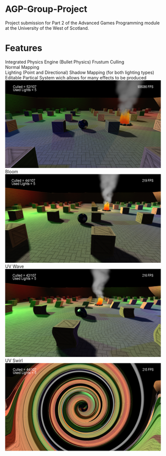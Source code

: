 # AGP-Group-Project
Project submission for Part 2 of the Advanced Games Programming module at the University of the West of Scotland.

# Features
Integrated Physics Engine (Bullet Physics)
Frustum Culling  
Normal Mapping  
Lighting (Point and Directional)
Shadow Mapping (for both lighting types)  
Editable Partical System wich allows for many effects to be produced  
![Alt text](/Screenshots/AllLightsandShadows.png?raw=true)  
Bloom  
![Alt text](/Screenshots/Bloom.png?raw=true)  
UV Wave  
![Alt text](/Screenshots/Wave.png?raw=true)  
UV Swirl  
![Alt text](/Screenshots/Swirl.png?raw=true)  

